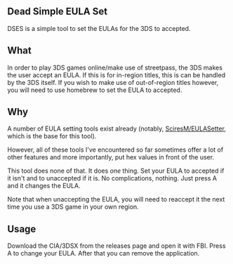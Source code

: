## Dead Simple EULA Set

DSES is a simple tool to set the EULAs for the 3DS to accepted.

## What

In order to play 3DS games online/make use of streetpass, the 3DS makes the user accept an EULA. If this is for in-region titles, this is can be handled by the 3DS itself. If you wish to make use of out-of-region titles however, you will need to use homebrew to set the EULA to accepted.

## Why

A number of EULA setting tools exist already (notably, [SciresM/EULASetter](https://github.com/SciresM/EULASetter), which is the base for this tool).

However, all of these tools I've encountered so far sometimes offer a lot of other features and more importantly, put hex values in front of the user.

This tool does none of that. It does _one_ thing. Set your EULA to accepted if it isn't and to unaccepted if it is. No complications, nothing. Just press A and it changes the EULA.

Note that when unaccepting the EULA, you will need to reaccept it the next time you use a 3DS game in your own region.

## Usage

Download the CIA/3DSX from the releases page and open it with FBI. Press A to change your EULA. After that you can remove the application.
